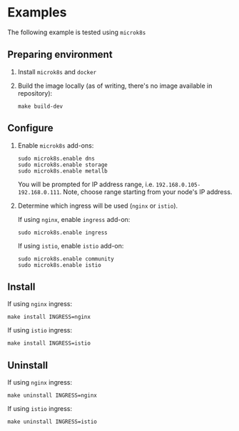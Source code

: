 # Examples

The following example is tested using `microk8s`

## Preparing environment


1. Install `microk8s` and `docker`

1.  Build the image locally (as of writing, there's no image available in repository):

    ```
    make build-dev
    ```

## Configure

1.  Enable `microk8s` add-ons:

    ```
    sudo microk8s.enable dns
    sudo microk8s.enable storage
    sudo microk8s.enable metallb
    ```

    You will be prompted for IP address range, i.e. `192.168.0.105-192.168.0.111`.
    Note, choose range starting from your node's IP address.

1.  Determine which ingress will be used (`nginx` or `istio`).

    If using `nginx`, enable `ingress` add-on:

    ```
    sudo microk8s.enable ingress
    ```

    If using `istio`, enable `istio` add-on:

    ```
    sudo microk8s.enable community
    sudo microk8s.enable istio
    ```

## Install

If using `nginx` ingress:

```
make install INGRESS=nginx
```

If using `istio` ingress:

```
make install INGRESS=istio
```

## Uninstall

If using `nginx` ingress:

```
make uninstall INGRESS=nginx
```

If using `istio` ingress:

```
make uninstall INGRESS=istio
```
